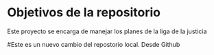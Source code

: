 # Objetivos de la repositorio

Este proyecto se encarga de manejar los planes de la liga de la justicia


#Este es un nuevo cambio del repostorio local. Desde Github
